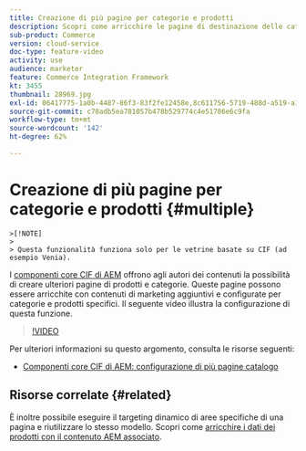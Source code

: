 ```yaml
---
title: Creazione di più pagine per categorie e prodotti
description: Scopri come arricchire le pagine di destinazione delle categorie e dei dettagli dei prodotti con contenuti di marketing mirati.
sub-product: Commerce
version: cloud-service
doc-type: feature-video
activity: use
audience: marketer
feature: Commerce Integration Framework
kt: 3455
thumbnail: 28969.jpg
exl-id: 06417775-1a0b-4487-86f3-83f2fe12458e,8c611756-5719-488d-a519-a12c5c90c614
source-git-commit: c70adb5ea781057b478b529774c4e51786e6c9fa
workflow-type: tm+mt
source-wordcount: '142'
ht-degree: 62%

---
```


# Creazione di più pagine per categorie e prodotti {#multiple}

    >[!NOTE]
    >
    > Questa funzionalità funziona solo per le vetrine basate su CIF (ad esempio Venia).

I [componenti core CIF di AEM](https://github.com/adobe/aem-core-cif-components) offrono agli autori dei contenuti la possibilità di creare ulteriori pagine di prodotti e categorie. Queste pagine possono essere arricchite con contenuti di marketing aggiuntivi e configurate per categorie e prodotti specifici. Il seguente video illustra la configurazione di questa funzione.

>[!VIDEO](https://video.tv.adobe.com/v/28969/?quality=12)

Per ulteriori informazioni su questo argomento, consulta le risorse seguenti:

- [Componenti core CIF di AEM: configurazione di più pagine catalogo](https://github.com/adobe/aem-core-cif-components/wiki/configuration#multi-catalog-page-template-configuration)

## Risorse correlate {#related}

È inoltre possibile eseguire il targeting dinamico di aree specifiche di una pagina e riutilizzare lo stesso modello. Scopri come [arricchire i dati dei prodotti con il contenuto AEM associato](./enrich-product-associated-content.md).
